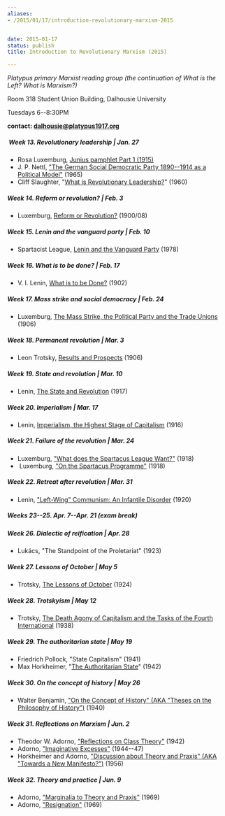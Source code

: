 ```yaml
---
aliases:
- /2015/01/17/introduction-revolutionary-marxism-2015


date: 2015-01-17
status: publish
title: Introduction to Revolutionary Marxism (2015)

---
```

_Platypus primary Marxist reading group (the continuation of What is the Left? What is Marxism?)_

Room 318 Student Union Building, Dalhousie University

Tuesdays 6--8:30PM

**contact: dalhousie@platypus1917.org**

#####  Week 13. Revolutionary leadership | Jan. 27

- Rosa Luxemburg, [Junius pamphlet Part 1 (1915)](https://www.marxists.org/archive/luxemburg/1915/junius/ch01.htm)
- J. P. Nettl, ["The German Social Democratic Party 1890--1914 as a Political Model"](file/readings/readings/nettljp_spd.pdf) (1965)
- Cliff Slaughter, "[What is Revolutionary Leadership?](http://www.marxists.org/history/etol/writers/slaughter/1960/10/leadership.html)" (1960)

##### Week 14. Reform or revolution? | Feb. 3

- Luxemburg, [Reform or Revolution?](http://www.marxists.org/archive/luxemburg/1900/reform-revolution/index.htm) (1900/08)

##### Week 15. Lenin and the vanguard party | Feb. 10

- Spartacist League, [Lenin and the Vanguard Party](http://www.bolshevik.org/Pamphlets/LeninVanguard/LVP%200.htm) (1978)

##### Week 16. What is to be done? | Feb. 17

- V. I. Lenin, [What is to be Done?](http://www.marxists.org/archive/lenin/works/1901/witbd/) (1902)

##### Week 17. Mass strike and social democracy | Feb. 24

- Luxemburg, [The Mass Strike, the Political Party and the Trade Unions](http://www.marxists.org/archive/luxemburg/1906/mass-strike/index.htm) (1906)

##### Week 18. Permanent revolution | Mar. 3

- Leon Trotsky, [Results and Prospects](http://www.marxists.org/archive/trotsky/1931/tpr/rp-index.htm) (1906)

##### Week 19. State and revolution | Mar. 10

- Lenin, [The State and Revolution](http://www.marxists.org/archive/lenin/works/1917/staterev/) (1917)

##### Week 20. Imperialism | Mar. 17

- Lenin, [Imperialism, the Highest Stage of Capitalism](http://www.marxists.org/archive/lenin/works/1916/imp-hsc/) (1916)

##### Week 21. Failure of the revolution | Mar. 24

- Luxemburg, ["What does the Spartacus League Want?"](http://www.marxists.org/archive/luxemburg/1918/12/14.htm) (1918)
-  Luxemburg, ["On the Spartacus Programme"](http://www.marxists.org/archive/luxemburg/1918/12/30.htm) (1918)

##### Week 22. Retreat after revolution | Mar. 31

- Lenin, ["Left-Wing" Communism: An Infantile Disorder](http://www.marxists.org/archive/lenin/works/1920/lwc/index.htm) (1920)

##### Weeks 23--25. Apr. 7--Apr. 21 (exam break)

##### Week 26. Dialectic of reification | Apr. 28

- Lukács, "The Standpoint of the Proletariat" (1923)

##### Week 27. Lessons of October | May 5

- Trotsky, [The Lessons of October](http://www.marxists.org/archive/trotsky/1924/lessons/index.htm) (1924)

##### Week 28. Trotskyism | May 12

- Trotsky, [The Death Agony of Capitalism and the Tasks of the Fourth International](http://www.marxists.org/archive/trotsky/1938/tp/index.htm) (1938)

##### Week 29. The authoritarian state | May 19

- Friedrich Pollock, "State Capitalism" (1941)
- Max Horkheimer, "[The Authoritarian State](http://www.mediafire.com/file/zwdzqvwvugridqq/horkheimer_authoritarianstatepress.pdf)" (1942)

##### Week 30. On the concept of history | May 26

- Walter Benjamin, ["On the Concept of History" (AKA "Theses on the Philosophy of History")](http://www.sfu.ca/%7Eandrewf/CONCEPT2.html) (1940)

##### Week 31. Reflections on Marxism | Jun. 2

- Theodor W. Adorno, ["Reflections on Class Theory"](file/readings/readings/adorno_classtheory1942.pdf) (1942)
- Adorno, ["Imaginative Excesses"](file/readings/readings/adorno_imaginativeexcesses.pdf) (1944--47)
- Horkheimer and Adorno, ["Discussion about Theory and Praxis" (AKA "Towards a New Manifesto?")](file/readings/horkheimeradorno_newmanifesto_NLR65_2010press.pdf) (1956)

##### Week 32. Theory and practice | Jun. 9

- Adorno, ["Marginalia to Theory and Praxis"](file/readings/readings/adorno_marginaliatheorypraxis.pdf) (1969)
- Adorno, ["Resignation"](/file/readings/adorno_resignation1969.pdf) (1969)
